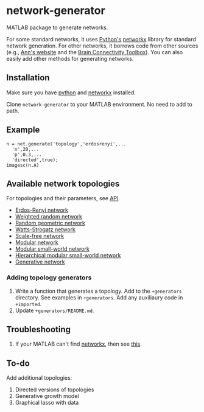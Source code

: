 # network-generator
MATLAB package to generate networks.

For some standard networks, it uses [Python's](https://www.python.org/) [networkx](https://networkx.github.io/) library for standard network generation. For other networks, it borrows code from other sources (e.g., [Ann's website](https://sites.google.com/a/seas.upenn.edu/weighted-network-toolbox) and the [Brain Connectivity Toolbox](https://sites.google.com/site/bctnet)). You can also easily add other methods for generating networks.

## Installation
Make sure you have [python](https://www.python.org/downloads/) and [networkx](https://networkx.github.io/) installed.

Clone `network-generator` to your MATLAB environment. No need to add to path.

## Example
```
n = net.generate('topology','erdosrenyi',...
  'n',20,...
  'p',0.3,...
  'directed',true);
imagesc(n.A)
```

## Available network topologies

For topologies and their parameters, see [API](+generators/API.md).
* [Erdos-Renyi network](+generators/API.md#erdosrenyi)
* [Weighted random network](+generators/API.md#weightedrandom)
* [Random geometric network](+generators/API.md#randomgeometric)
* [Watts-Strogatz network](+generators/API.md#wattsstrogatz)
* [Scale-free network](+generators/API.md#scalefree)
* [Modular network](+generators/API.md#modular)
* [Modular small-world network](+generators/API.md#modularsmallworld)
* [Hierarchical modular small-world network](+generators/API.md#hierarchicalmodularsmallworld)
* [Generative network](+generators/API.md#generative)

### Adding topology generators

1. Write a function that generates a topology. Add to the `+generators` directory. See examples in `+generators`. Add any auxiliaury code in `+imported`.
2. Update `+generators/README.md`.

## Troubleshooting
1. If your MATLAB can't find [networkx](https://networkx.github.io/), then see [this](https://erikreinertsen.com/python3-in-matlab/).

## To-do
Add additional topologies:
1. Directed versions of topologies
2. Generative growth model
3. Graphical lasso with data

